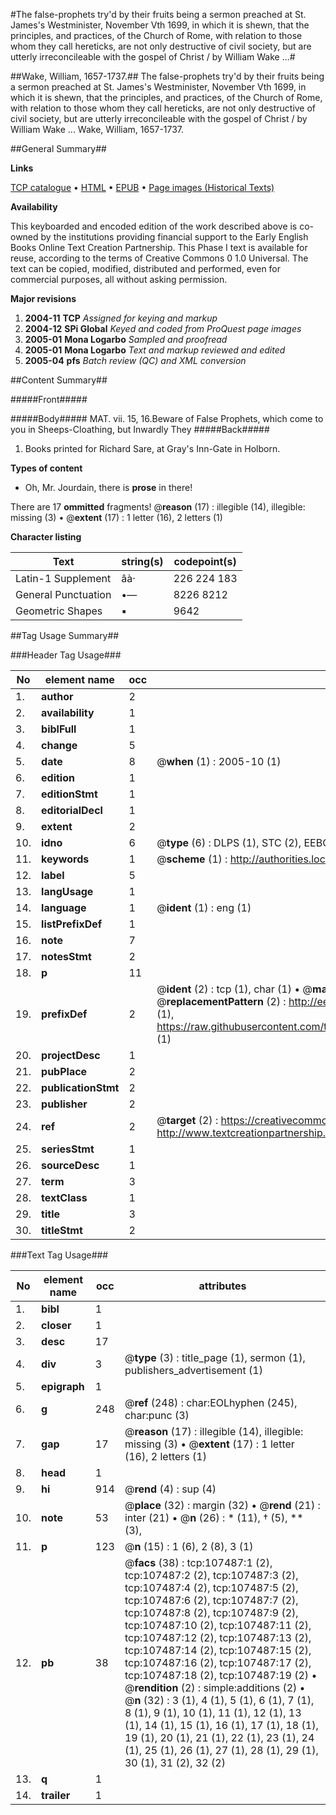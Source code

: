 #The false-prophets try'd by their fruits being a sermon preached at St. James's Westminister, November Vth 1699, in which it is shewn, that the principles, and practices, of the Church of Rome, with relation to those whom they call hereticks, are not only destructive of civil society, but are utterly irreconcileable with the gospel of Christ / by William Wake ...#

##Wake, William, 1657-1737.##
The false-prophets try'd by their fruits being a sermon preached at St. James's Westminister, November Vth 1699, in which it is shewn, that the principles, and practices, of the Church of Rome, with relation to those whom they call hereticks, are not only destructive of civil society, but are utterly irreconcileable with the gospel of Christ / by William Wake ...
Wake, William, 1657-1737.

##General Summary##

**Links**

[TCP catalogue](http://www.ota.ox.ac.uk/tcp/)  • 
[HTML](http://tei.it.ox.ac.uk/tcp/Texts-HTML/free/A66/A66207.html)  • 
[EPUB](http://tei.it.ox.ac.uk/tcp/Texts-EPUB/free/A66/A66207.epub) • 
[Page images (Historical Texts)](https://data.historicaltexts.jisc.ac.uk/view?pubId=eebo-18398900e&pageId=eebo-18398900e-107487-1)

**Availability**

This keyboarded and encoded edition of the
	       work described above is co-owned by the institutions
	       providing financial support to the Early English Books
	       Online Text Creation Partnership. This Phase I text is
	       available for reuse, according to the terms of Creative
	       Commons 0 1.0 Universal. The text can be copied,
	       modified, distributed and performed, even for
	       commercial purposes, all without asking permission.

**Major revisions**

1. __2004-11__ __TCP__ *Assigned for keying and markup*
1. __2004-12__ __SPi Global__ *Keyed and coded from ProQuest page images*
1. __2005-01__ __Mona Logarbo__ *Sampled and proofread*
1. __2005-01__ __Mona Logarbo__ *Text and markup reviewed and edited*
1. __2005-04__ __pfs__ *Batch review (QC) and XML conversion*

##Content Summary##

#####Front#####

#####Body#####
MAT. vii. 15, 16.Beware of False Prophets, which come to you in Sheeps-Cloathing, but Inwardly They 
#####Back#####

1. Books printed for Richard Sare, at Gray's Inn-Gate in Holborn.

**Types of content**

  * Oh, Mr. Jourdain, there is **prose** in there!

There are 17 **ommitted** fragments! 
 @__reason__ (17) : illegible (14), illegible: missing (3)  •  @__extent__ (17) : 1 letter (16), 2 letters (1)

**Character listing**


|Text|string(s)|codepoint(s)|
|---|---|---|
|Latin-1 Supplement|âà·|226 224 183|
|General Punctuation|•—|8226 8212|
|Geometric Shapes|▪|9642|

##Tag Usage Summary##

###Header Tag Usage###

|No|element name|occ|attributes|
|---|---|---|---|
|1.|__author__|2||
|2.|__availability__|1||
|3.|__biblFull__|1||
|4.|__change__|5||
|5.|__date__|8| @__when__ (1) : 2005-10 (1)|
|6.|__edition__|1||
|7.|__editionStmt__|1||
|8.|__editorialDecl__|1||
|9.|__extent__|2||
|10.|__idno__|6| @__type__ (6) : DLPS (1), STC (2), EEBO-CITATION (1), OCLC (1), VID (1)|
|11.|__keywords__|1| @__scheme__ (1) : http://authorities.loc.gov/ (1)|
|12.|__label__|5||
|13.|__langUsage__|1||
|14.|__language__|1| @__ident__ (1) : eng (1)|
|15.|__listPrefixDef__|1||
|16.|__note__|7||
|17.|__notesStmt__|2||
|18.|__p__|11||
|19.|__prefixDef__|2| @__ident__ (2) : tcp (1), char (1)  •  @__matchPattern__ (2) : ([0-9\-]+):([0-9IVX]+) (1), (.+) (1)  •  @__replacementPattern__ (2) : http://eebo.chadwyck.com/downloadtiff?vid=$1&page=$2 (1), https://raw.githubusercontent.com/textcreationpartnership/Texts/master/tcpchars.xml#$1 (1)|
|20.|__projectDesc__|1||
|21.|__pubPlace__|2||
|22.|__publicationStmt__|2||
|23.|__publisher__|2||
|24.|__ref__|2| @__target__ (2) : https://creativecommons.org/publicdomain/zero/1.0/ (1), http://www.textcreationpartnership.org/docs/. (1)|
|25.|__seriesStmt__|1||
|26.|__sourceDesc__|1||
|27.|__term__|3||
|28.|__textClass__|1||
|29.|__title__|3||
|30.|__titleStmt__|2||


###Text Tag Usage###

|No|element name|occ|attributes|
|---|---|---|---|
|1.|__bibl__|1||
|2.|__closer__|1||
|3.|__desc__|17||
|4.|__div__|3| @__type__ (3) : title_page (1), sermon (1), publishers_advertisement (1)|
|5.|__epigraph__|1||
|6.|__g__|248| @__ref__ (248) : char:EOLhyphen (245), char:punc (3)|
|7.|__gap__|17| @__reason__ (17) : illegible (14), illegible: missing (3)  •  @__extent__ (17) : 1 letter (16), 2 letters (1)|
|8.|__head__|1||
|9.|__hi__|914| @__rend__ (4) : sup (4)|
|10.|__note__|53| @__place__ (32) : margin (32)  •  @__rend__ (21) : inter (21)  •  @__n__ (26) : * (11), † (5), ** (3), | (6), *⁎* (1)|
|11.|__p__|123| @__n__ (15) : 1 (6), 2 (8), 3 (1)|
|12.|__pb__|38| @__facs__ (38) : tcp:107487:1 (2), tcp:107487:2 (2), tcp:107487:3 (2), tcp:107487:4 (2), tcp:107487:5 (2), tcp:107487:6 (2), tcp:107487:7 (2), tcp:107487:8 (2), tcp:107487:9 (2), tcp:107487:10 (2), tcp:107487:11 (2), tcp:107487:12 (2), tcp:107487:13 (2), tcp:107487:14 (2), tcp:107487:15 (2), tcp:107487:16 (2), tcp:107487:17 (2), tcp:107487:18 (2), tcp:107487:19 (2)  •  @__rendition__ (2) : simple:additions (2)  •  @__n__ (32) : 3 (1), 4 (1), 5 (1), 6 (1), 7 (1), 8 (1), 9 (1), 10 (1), 11 (1), 12 (1), 13 (1), 14 (1), 15 (1), 16 (1), 17 (1), 18 (1), 19 (1), 20 (1), 21 (1), 22 (1), 23 (1), 24 (1), 25 (1), 26 (1), 27 (1), 28 (1), 29 (1), 30 (1), 31 (2), 32 (2)|
|13.|__q__|1||
|14.|__trailer__|1||
